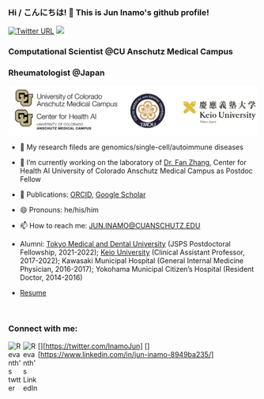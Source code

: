 ### Hi / こんにちは! 👋 This is Jun Inamo's github profile!

[![Twitter URL](https://img.shields.io/twitter/url/https/twitter.com/bukotsunikki.svg?style=social&label=Follow%20%40InamoJun)](https://twitter.com/InamoJun)
![](https://komarev.com/ghpvc/?username=juninamo&style=flat-square&color=green&label=PROFILE+VIEWS)

### Computational Scientist @CU Anschutz Medical Campus
### Rheumatologist @Japan

<kbd>
<img src="https://github.com/juninamo/juninamo/blob/main/images/README_logo.png" width="800" align="center">
</kbd>

<br />

- 🧪 My research fileds are genomics/single-cell/autoimmune diseases

- 🔭 I’m currently working on the laboratory of [Dr. Fan Zhang](https://fanzhanglab.org/), Center for Health AI University of Colorado Anschutz Medical Campus as Postdoc Fellow

- 📄 Publications: [ORCID](https://orcid.org/0000-0002-9927-7936), [Google Scholar](https://scholar.google.com/citations?user=ikxer9AAAAAJ&hl=en)

- 😄 Pronouns: he/his/him

- 📫 How to reach me: JUN.INAMO@CUANSCHUTZ.EDU

- Alumni: [Tokyo Medical and Dental University](https://www.tmd.ac.jp/english/gfd/) (JSPS Postdoctoral Fellowship, 2021-2022); [Keio University](https://www.keio.ac.jp/en/) (Clinical Assistant Professor, 2017-2022); Kawasaki Municipal Hospital (General Internal Medicine Physician, 2016-2017); Yokohama Municipal Citizen’s Hospital (Resident Doctor, 2014-2016)

- [Resume](https://github.com/juninamo/juninamo/blob/main/Resume_20230707.pdf)

<br />

### Connect with me:
[<img align="left" alt="Revanth's twtter" width="30px" src="https://raw.githubusercontent.com/rahuldkjain/github-profile-readme-generator/master/src/images/icons/Social/twitter.svg" />][https://twitter.com/InamoJun]
[<img align="left" alt="Revanth's LinkedIn" width="30px" src="https://raw.githubusercontent.com/rahuldkjain/github-profile-readme-generator/master/src/images/icons/Social/linked-in-alt.svg" />][https://www.linkedin.com/in/jun-inamo-8949ba235/]
